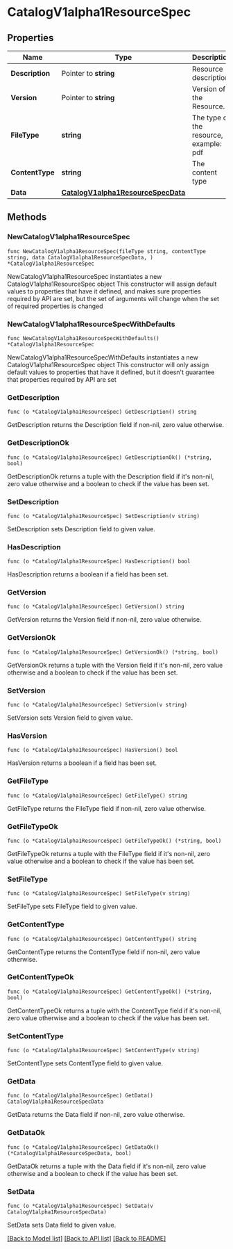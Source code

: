 # CatalogV1alpha1ResourceSpec

## Properties

Name | Type | Description | Notes
------------ | ------------- | ------------- | -------------
**Description** | Pointer to **string** | Resource description. | [optional] 
**Version** | Pointer to **string** | Version of the Resource. | [optional] 
**FileType** | **string** | The type of the resource, example: pdf | 
**ContentType** | **string** | The content type | 
**Data** | [**CatalogV1alpha1ResourceSpecData**](CatalogV1alpha1ResourceSpecData.md) |  | 

## Methods

### NewCatalogV1alpha1ResourceSpec

`func NewCatalogV1alpha1ResourceSpec(fileType string, contentType string, data CatalogV1alpha1ResourceSpecData, ) *CatalogV1alpha1ResourceSpec`

NewCatalogV1alpha1ResourceSpec instantiates a new CatalogV1alpha1ResourceSpec object
This constructor will assign default values to properties that have it defined,
and makes sure properties required by API are set, but the set of arguments
will change when the set of required properties is changed

### NewCatalogV1alpha1ResourceSpecWithDefaults

`func NewCatalogV1alpha1ResourceSpecWithDefaults() *CatalogV1alpha1ResourceSpec`

NewCatalogV1alpha1ResourceSpecWithDefaults instantiates a new CatalogV1alpha1ResourceSpec object
This constructor will only assign default values to properties that have it defined,
but it doesn't guarantee that properties required by API are set

### GetDescription

`func (o *CatalogV1alpha1ResourceSpec) GetDescription() string`

GetDescription returns the Description field if non-nil, zero value otherwise.

### GetDescriptionOk

`func (o *CatalogV1alpha1ResourceSpec) GetDescriptionOk() (*string, bool)`

GetDescriptionOk returns a tuple with the Description field if it's non-nil, zero value otherwise
and a boolean to check if the value has been set.

### SetDescription

`func (o *CatalogV1alpha1ResourceSpec) SetDescription(v string)`

SetDescription sets Description field to given value.

### HasDescription

`func (o *CatalogV1alpha1ResourceSpec) HasDescription() bool`

HasDescription returns a boolean if a field has been set.

### GetVersion

`func (o *CatalogV1alpha1ResourceSpec) GetVersion() string`

GetVersion returns the Version field if non-nil, zero value otherwise.

### GetVersionOk

`func (o *CatalogV1alpha1ResourceSpec) GetVersionOk() (*string, bool)`

GetVersionOk returns a tuple with the Version field if it's non-nil, zero value otherwise
and a boolean to check if the value has been set.

### SetVersion

`func (o *CatalogV1alpha1ResourceSpec) SetVersion(v string)`

SetVersion sets Version field to given value.

### HasVersion

`func (o *CatalogV1alpha1ResourceSpec) HasVersion() bool`

HasVersion returns a boolean if a field has been set.

### GetFileType

`func (o *CatalogV1alpha1ResourceSpec) GetFileType() string`

GetFileType returns the FileType field if non-nil, zero value otherwise.

### GetFileTypeOk

`func (o *CatalogV1alpha1ResourceSpec) GetFileTypeOk() (*string, bool)`

GetFileTypeOk returns a tuple with the FileType field if it's non-nil, zero value otherwise
and a boolean to check if the value has been set.

### SetFileType

`func (o *CatalogV1alpha1ResourceSpec) SetFileType(v string)`

SetFileType sets FileType field to given value.


### GetContentType

`func (o *CatalogV1alpha1ResourceSpec) GetContentType() string`

GetContentType returns the ContentType field if non-nil, zero value otherwise.

### GetContentTypeOk

`func (o *CatalogV1alpha1ResourceSpec) GetContentTypeOk() (*string, bool)`

GetContentTypeOk returns a tuple with the ContentType field if it's non-nil, zero value otherwise
and a boolean to check if the value has been set.

### SetContentType

`func (o *CatalogV1alpha1ResourceSpec) SetContentType(v string)`

SetContentType sets ContentType field to given value.


### GetData

`func (o *CatalogV1alpha1ResourceSpec) GetData() CatalogV1alpha1ResourceSpecData`

GetData returns the Data field if non-nil, zero value otherwise.

### GetDataOk

`func (o *CatalogV1alpha1ResourceSpec) GetDataOk() (*CatalogV1alpha1ResourceSpecData, bool)`

GetDataOk returns a tuple with the Data field if it's non-nil, zero value otherwise
and a boolean to check if the value has been set.

### SetData

`func (o *CatalogV1alpha1ResourceSpec) SetData(v CatalogV1alpha1ResourceSpecData)`

SetData sets Data field to given value.



[[Back to Model list]](../README.md#documentation-for-models) [[Back to API list]](../README.md#documentation-for-api-endpoints) [[Back to README]](../README.md)


